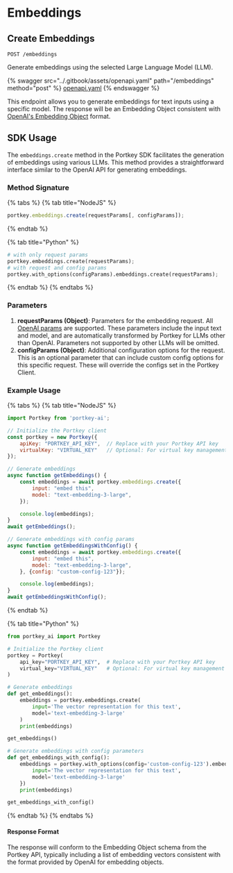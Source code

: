 # Embeddings

## Create Embeddings

`POST /embeddings`

Generate embeddings using the selected Large Language Model (LLM).

{% swagger src="../.gitbook/assets/openapi.yaml" path="/embeddings" method="post" %}
[openapi.yaml](../.gitbook/assets/openapi.yaml)
{% endswagger %}

This endpoint allows you to generate embeddings for text inputs using a specific model. The response will be an Embedding Object consistent with [OpenAI's Embedding Object](https://platform.openai.com/docs/api-reference/embeddings/object) format.

## SDK Usage

The `embeddings.create` method in the Portkey SDK facilitates the generation of embeddings using various LLMs. This method provides a straightforward interface similar to the OpenAI API for generating embeddings.

### Method Signature

{% tabs %}
{% tab title="NodeJS" %}
```js
portkey.embeddings.create(requestParams[, configParams]);
```
{% endtab %}

{% tab title="Python" %}
```py
# with only request params
portkey.embeddings.create(requestParams);
# with request and config params
portkey.with_options(configParams).embeddings.create(requestParams);
```
{% endtab %}
{% endtabs %}

### Parameters

1. **requestParams (Object)**: Parameters for the embedding request. All [OpenAI params](https://platform.openai.com/docs/api-reference/embeddings/create) are supported. These parameters include the input text and model, and are automatically transformed by Portkey for LLMs other than OpenAI. Parameters not supported by other LLMs will be omitted.
2. **configParams (Object)**: Additional configuration options for the request. This is an optional parameter that can include custom config options for this specific request. These will override the configs set in the Portkey Client.

### Example Usage

{% tabs %}
{% tab title="NodeJS" %}
```js
import Portkey from 'portkey-ai';

// Initialize the Portkey client
const portkey = new Portkey({
    apiKey: "PORTKEY_API_KEY",  // Replace with your Portkey API key
    virtualKey: "VIRTUAL_KEY"   // Optional: For virtual key management
});

// Generate embeddings
async function getEmbeddings() {
    const embeddings = await portkey.embeddings.create({
        input: "embed this",
        model: "text-embedding-3-large",
    });

    console.log(embeddings);
}
await getEmbeddings();

// Generate embeddings with config params
async function getEmbeddingsWithConfig() {
    const embeddings = await portkey.embeddings.create({
        input: "embed this",
        model: "text-embedding-3-large",
    }, {config: "custom-config-123"});

    console.log(embeddings);
}
await getEmbeddingsWithConfig();
```
{% endtab %}

{% tab title="Python" %}
```py
from portkey_ai import Portkey

# Initialize the Portkey client
portkey = Portkey(
    api_key="PORTKEY_API_KEY",  # Replace with your Portkey API key
    virtual_key="VIRTUAL_KEY"   # Optional: For virtual key management
)

# Generate embeddings
def get_embeddings():
    embeddings = portkey.embeddings.create(
        input='The vector representation for this text',
        model='text-embedding-3-large'
    )
    print(embeddings)

get_embeddings()

# Generate embeddings with config parameters
def get_embeddings_with_config():
    embeddings = portkey.with_options(config='custom-config-123').embeddings.create(
        input='The vector representation for this text',
        model='text-embedding-3-large'
    })
    print(embeddings)

get_embeddings_with_config()
```
{% endtab %}
{% endtabs %}

#### Response Format

The response will conform to the Embedding Object schema from the Portkey API, typically including a list of embedding vectors consistent with the format provided by OpenAI for embedding objects.

